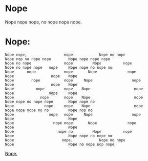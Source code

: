 # Nope
Nope nope nope, no nope nope nope.

<h1>Nope:</h1>

    Nope nope,                 nope            Nope no nope            Nope nop no nope nope        Nope nope nope nope
    Nope no nope               nope         Nope          nope         Nope no nope nope   nope     Nope nope no nope no
    Nope      nope             nope       Nope              nope       Nope                 nope    Nope
    Nope        nope           nope     Nope                  nope     Nope                 nope    Nope
    Nope          nope         nope    Nope                    nope    Nope                nope     Nope
    Nope            nope       nope    Nope                    nope    Nope nope no nope nope       Nope nope no
    Nope              nope     nope    Nope                    nope    Nope nope nope no no         Nope nop no
    Nope                nope   nope     Nope                  nope     Nope                         Nope
    Nope                  nope nope       Nope              nope       Nope                         Nope
    Nope                    nope no         Nope          nope         Nope                         Nope nope no nope no
    Nope                      nope.            Nope no nope            Nope                         Nope no nope nop nope

[Nope.](https://github.com/Keftark/Nope/blob/main/.nope)
